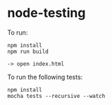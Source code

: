 # node-testing

To run:

```
npm install
npm run build

-> open index.html
```

To run the following tests:

```
npm install
mocha tests --recursive --watch
```
